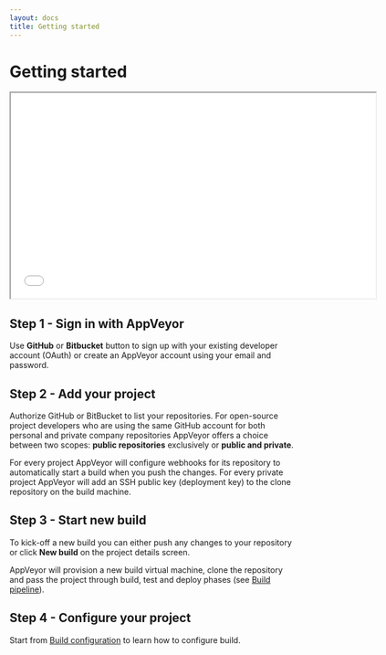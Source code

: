 ```yaml
---
layout: docs
title: Getting started
---
```


# Getting started

<div class="flex-video widescreen">
    <iframe width="640" height="360" src="//www.youtube.com/embed/e1rVM4_nzWw?rel=0&amp;color=white" allowfullscreen></iframe>
</div>

## Step 1 - Sign in with AppVeyor

Use **GitHub** or **Bitbucket** button to sign up with your existing developer account (OAuth) or create an AppVeyor account using your email and password.


## Step 2 - Add your project

Authorize GitHub or BitBucket to list your repositories. For open-source project developers who are using the same GitHub account for both  personal and private company repositories AppVeyor offers a choice between two scopes: **public repositories** exclusively or **public and private**.

For every project AppVeyor will configure webhooks for its repository to automatically start a build when you push the changes. For every private project AppVeyor will add an SSH public key (deployment key) to the clone repository on the build machine.


## Step 3 - Start new build

To kick-off a new build you can either push any changes to your repository or click **New build** on the project details screen.

AppVeyor will provision a new build virtual machine, clone the repository and pass the project through build, test and deploy phases (see [Build pipeline](/docs/build-configuration#build-pipeline)).



## Step 4 - Configure your project

Start from [Build configuration](/docs/build-configuration) to learn how to configure build.

